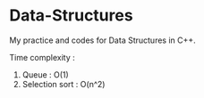 # Data-Structures
My practice and codes for Data Structures in C++.

Time complexity :
1. Queue : O(1)
2. Selection sort : O(n^2)

